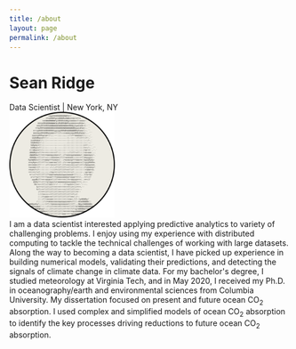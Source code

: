 ```yaml
---
title: /about
layout: page
permalink: /about
---
```

# Sean Ridge
Data Scientist | New York, NY
<br />
<img src="/assets/avatar.svg" alt="image" width="190" height="190" />
<br />
I am a data scientist interested applying predictive analytics to variety of challenging problems. I enjoy using my experience with distributed computing to tackle the technical challenges of working with large datasets.
<br />
Along the way to becoming a data scientist, I have picked up experience in building numerical models, validating their predictions, and detecting the signals of climate change in climate data. For my bachelor's degree, I studied meteorology at Virginia Tech, and in May 2020, I received my Ph.D. in oceanography/earth and environmental sciences from Columbia University. My dissertation focused on present and future ocean CO<sub>2</sub> absorption. I used complex and simplified models of ocean CO<sub>2</sub> absorption to identify the key processes driving reductions to future ocean CO<sub>2</sub> absorption.

